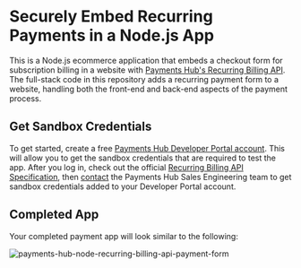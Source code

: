 # Securely Embed Recurring Payments in a Node.js App

This is a Node.js ecommerce application that embeds a checkout form for subscription billing in a website with [Payments Hub's Recurring Billing API](https://developer.paymentshub.com/products/card-not-present/recurring-billing-api). The full-stack code in this repository adds a recurring payment form to a website, handling both the front-end and back-end aspects of the payment process.

## Get Sandbox Credentials

To get started, create a free [Payments Hub Developer Portal account](https://developer.paymentshub.com/auth/signup). This will allow you to get the sandbox credentials that are required to test the app. After you log in, check out the official [Recurring Billing API Specification](https://developer.paymentshub.com/products/card-not-present/recurring-billing-api/recurring-billing/production/createandmanagesubscriptions), then [contact](https://developer.paymentshub.com/contact) the Payments Hub Sales Engineering team to get sandbox credentials added to your Developer Portal account.

## Completed App

Your completed payment app will look similar to the following:

![payments-hub-node-recurring-billing-api-payment-form](https://github.com/PaymentsHubDevelopers/PaymentsHub-Node-Recurring-Billing-API/assets/136620102/e3da4286-c28b-41a6-91ce-c63eafa171f5)
